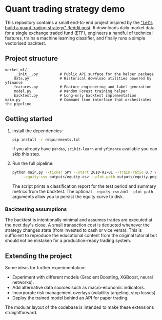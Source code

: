 # Quant trading strategy demo

This repository contains a small end-to-end project inspired by the
["Let's build a quant trading strategy" Reddit post](https://www.reddit.com/r/algotrading/comments/1o6e3ov/lets_build_a_quant_trading_strategy_part_1_ml/).
It downloads daily market data for a single exchange traded fund (ETF),
engineers a handful of technical features, trains a machine learning
classifier, and finally runs a simple vectorised backtest.

## Project structure

```
market_ml/
    __init__.py          # Public API surface for the helper package
    data.py              # Historical download utilities powered by yfinance
    features.py          # Feature engineering and label generation
    model.py             # Random Forest training helper
    backtest.py          # Long-only backtest implementation
main.py                  # Command line interface that orchestrates the pipeline
```

## Getting started

1. Install the dependencies:

   ```bash
   pip install -r requirements.txt
   ```

   If you already have `pandas`, `scikit-learn` and `yfinance` available you
   can skip this step.

2. Run the full pipeline:

   ```bash
   python main.py --ticker SPY --start 2010-01-01 --train-ratio 0.7 \
       --equity-csv outputs/equity.csv --plot-path outputs/equity.png
   ```

   The script prints a classification report for the test period and summary
   metrics from the backtest.  The optional `--equity-csv` and `--plot-path`
   arguments allow you to persist the equity curve to disk.

### Backtesting assumptions

The backtest is intentionally minimal and assumes trades are executed at the
next day's close.  A small transaction cost is deducted whenever the strategy
changes state (from invested to cash or vice versa).  This is sufficient to
reproduce the educational content from the original tutorial but should not be
mistaken for a production-ready trading system.

## Extending the project

Some ideas for further experimentation:

- Experiment with different models (Gradient Boosting, XGBoost, neural networks).
- Add alternative data sources such as macro-economic indicators.
- Incorporate risk management overlays (volatility targeting, stop losses).
- Deploy the trained model behind an API for paper trading.

The modular layout of the codebase is intended to make these extensions
straightforward.
